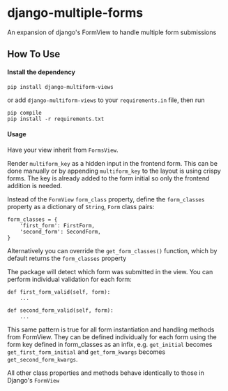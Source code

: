 # django-multiple-forms
An expansion of django's FormView to handle multiple form submissions

## How To Use
#### Install the dependency
```
pip install django-multiform-views
```
or add `django-multiform-views` to your `requirements.in` file, then run
```
pip compile
pip install -r requirements.txt
```

#### Usage
Have your view inherit from ```FormsView```.

Render `multiform_key` as a hidden input in the frontend form. This can be done manually or by 
appending `multiform_key` to the layout is using crispy forms. The key is already added to the 
form initial so only the frontend addition is needed.

Instead of the `FormView` `form_class` property, define the `form_classes` property as a dictionary of
`String`, `Form` class pairs:
```
form_classes = {
    'first_form': FirstForm,
    'second_form': SecondForm,
}
```
Alternatively you can override the `get_form_classes()` function, which by default returns the 
`form_classes` property

The package will detect which form was submitted in the view. You can perform 
individual validation for each form:
```
def first_form_valid(self, form):
    ...

def second_form_valid(self, form):
    ...
```
This same pattern is true for all form instantiation and handling methods from FormView. They can be
 defined individually for each form using the form key defined in form_classes as an infix, e.g. 
 `get_initial` becomes `get_first_form_initial` and `get_form_kwargs` becomes `get_second_form_kwargs`.

All other class properties and methods behave identically to those in Django's `FormView`

